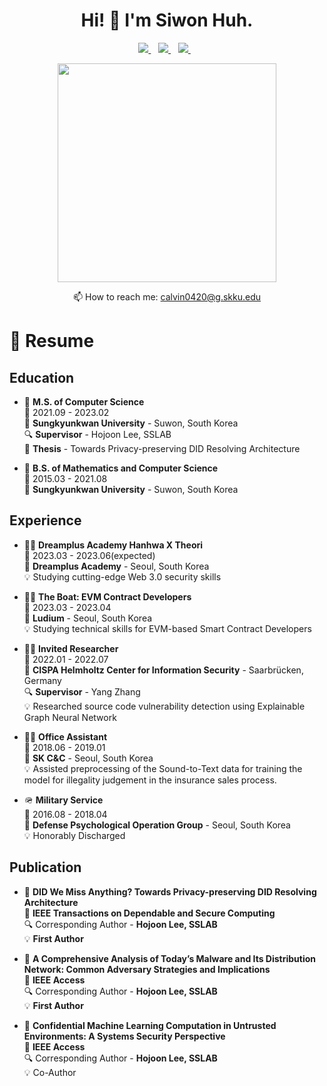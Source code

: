 <h1 align='center'>
  Hi! 👋 I'm Siwon Huh.
</h1>

<p align='center'>
  
  <a href="https://scholar.google.com/citations?user=72ZSxJAAAAAJ&hl=en">
    <img src="https://img.shields.io/badge/google scholar-%23E0005F.svg?&style=for-the-badge&logo=google&logoColor=white" />        
  </a>&nbsp;&nbsp;
  <a href="https://www.linkedin.com/in/siwon-huh-92336625a/">
    <img src="https://img.shields.io/badge/linkedin-%230077B5.svg?&style=for-the-badge&logo=linkedin&logoColor=white" />
  </a>&nbsp;&nbsp;
  <a href="https://siwonheo-sslab.tistory.com/">
    <img src="https://img.shields.io/badge/tistory-%23000000.svg?&style=for-the-badge&logo=tistory&logoColor=white" />
  </a>&nbsp;&nbsp;
  
</p>

<p align='center'>
  <a href="#"><img src="https://github-readme-stats.vercel.app/api?username=SiWon-Heo&show_icons=true&count_private=true&theme=dark" width="350"></a>
</p>

<p align='center'>
  📫 How to reach me: <a href='mailto:calvin0420@g.skku.edu'>calvin0420@g.skku.edu</a>
</p>

# 📃 Resume

## Education

-   📖 **M.S. of Computer Science**\
    📆 2021.09 - 2023.02\
    📍 **Sungkyunkwan University** - Suwon, South Korea\
    🔍 **Supervisor** - Hojoon Lee, SSLAB\
    📜 **Thesis** - Towards Privacy-preserving DID Resolving Architecture

-   📖 **B.S. of Mathematics and Computer Science**\
    📆 2015.03 - 2021.08\
    📍 **Sungkyunkwan University** - Suwon, South Korea

## Experience

-   👨‍💻 **Dreamplus Academy Hanhwa X Theori**\
    📆 2023.03 - 2023.06(expected)\
    📍 **Dreamplus Academy** - Seoul, South Korea\
    💡 Studying cutting-edge Web 3.0 security skills
    
-   👨‍💻 **The Boat: EVM Contract Developers**\
    📆 2023.03 - 2023.04\
    📍 **Ludium** - Seoul, South Korea\
    💡 Studying technical skills for EVM-based Smart Contract Developers

-   👨‍💻 **Invited Researcher**\
    📆 2022.01 - 2022.07\
    📍 **CISPA Helmholtz Center for Information Security** - Saarbrücken, Germany\
    🔍 **Supervisor** - Yang Zhang\
    💡 Researched source code vulnerability detection using Explainable Graph Neural Network
    
-   👨‍💻 **Office Assistant**\
    📆 2018.06 - 2019.01\
    📍 **SK C&C** - Seoul, South Korea\
    💡 Assisted preprocessing of the Sound-to-Text data for training the model for illegality judgement in the insurance sales process.
    
-   🪖 **Military Service**\
    📆 2016.08 - 2018.04\
    📍 **Defense Psychological Operation Group** - Seoul, South Korea\
    💡 Honorably Discharged

## Publication

-   📖 **DID We Miss Anything? Towards Privacy-preserving DID Resolving Architecture**\
    📍 **IEEE Transactions on Dependable and Secure Computing**\
    🔍 Corresponding Author - **Hojoon Lee, SSLAB**\
    💡 **First Author**
    
-   📖 **A Comprehensive Analysis of Today’s Malware and Its Distribution Network: Common Adversary Strategies and Implications**\
    📍 **IEEE Access**\
    🔍 Corresponding Author - **Hojoon Lee, SSLAB**\
    💡 **First Author**

-   📖 **Confidential Machine Learning Computation in Untrusted Environments: A Systems Security Perspective**\
    📍 **IEEE Access**\
    🔍 Corresponding Author - **Hojoon Lee, SSLAB**\
    💡 Co-Author

